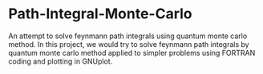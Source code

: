 # Path-Integral-Monte-Carlo
An attempt to solve feynmann path integrals using quantum monte carlo method.
In this project, we would try to solve feynmann path integrals by quantum monte carlo method applied to simpler problems using FORTRAN coding and plotting in GNUplot.
